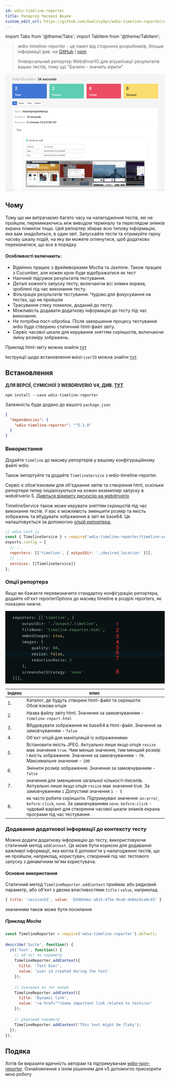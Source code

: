 ```yaml
---
id: wdio-timeline-reporter
title: Репортер Часової Шкали
custom_edit_url: https://github.com/QualityOps/wdio-timeline-reporter/edit/master/README.md
---
```


import Tabs from '@theme/Tabs';
import TabItem from '@theme/TabItem';

> wdio-timeline-reporter - це пакет від сторонніх розробників, більше інформації див. на [GitHub](https://github.com/QualityOps/wdio-timeline-reporter) | [npm](https://www.npmjs.com/package/wdio-timeline-reporter)


> Універсальний репортер WebdriverIO для візуалізації результатів ваших тестів, тому що "Бачити - значить вірити"

![example.png](https://github.com/QualityOps/wdio-timeline-reporter/blob/master/./images/example.png)

## Чому

Тому що ми витрачаємо багато часу на налагодження тестів, які не пройшли, перемикаючись між виводом терміналу та переглядом знімків екрана помилок тощо. Цей репортер збирає всю типову інформацію, яка вам знадобиться, в один звіт. Запускайте тести та отримуйте гарну часову шкалу подій, на яку ви можете оглянутися, щоб додатково переконатися, що все в порядку.

#### Особливості включають:

- Відмінно працює з фреймворками Mocha та Jasmine. Також працює з Cucumber, але кожен крок буде відображатися як тест
- Наочний підсумок результатів тестування.
- Деталі кожного запуску тесту, включаючи всі знімки екрана, зроблені під час виконання тесту.
- Фільтрація результатів тестування. Чудово для фокусування на тестах, що не пройшли
- Трасування стеку помилок, доданий до тесту.
- Можливість додавати додаткову інформацію до тесту під час виконання.
- Не потрібна пост-обробка. Після завершення процесу тестування wdio буде створено статичний html-файл звіту.
- Сервіс часової шкали для керування зняттям скріншотів, включаючи зміну розміру зображень.

Приклад html-звіту можна знайти [тут](http://htmlpreview.github.io/?https://github.com/QualityOps/wdio-timeline-reporter/blob/master/images/example-timeline-report.html)

Інструкції щодо встановлення `WebdriverIO` можна знайти [тут](http://webdriver.io/guide/getstarted/install.html).

## Встановлення

**ДЛЯ ВЕРСІЇ, СУМІСНОЇ З WEBDRIVERIO V4, ДИВ. [ТУТ](https://github.com/QualityOps/wdio-timeline-reporter/tree/v4)**

```shell
npm install --save wdio-timeline-reporter
```

Залежність буде додано до вашого `package.json`

```json
{
  "dependencies": {
    "wdio-timeline-reporter": "^5.1.0"
  }
}
```

### Використання

Додайте `timeline` до масиву репортерів у вашому конфігураційному файлі wdio.

Також імпортуйте та додайте `TimelineService` з wdio-timeline-reporter.

Сервіс є обов'язковим для об'єднання звітів та створення html, оскільки репортери тепер ініціалізуються на кожен екземпляр запуску в webdriverio 5. [Дивіться відкриту дискусію на webdriverio](https://github.com/webdriverio/webdriverio/issues/3780)

TimelineService також може керувати зняттям скріншотів під час виконання тестів. У вас є можливість зменшити розмір та якість зображень та вбудувати зображення в звіт як base64. Це налаштовується за допомогою [опцій репортера.](#reporter-options)

```js
// wdio.conf.js
const { TimelineService } = require('wdio-timeline-reporter/timeline-service');
exports.config = {
  // ...
  reporters: [['timeline', { outputDir: './desired_location' }]],
  // ...
  services: [[TimelineService]]
};
```

### Опції репортера

Якщо ви бажаєте перевизначити стандартну конфігурацію репортера, додайте об'єкт reporterOptions до масиву timeline в розділі reporters, як показано нижче.

![reporter-options.png](https://github.com/QualityOps/wdio-timeline-reporter/blob/master/./images/reporter-options.png)

| індекс | опис                                                                                                                                                                                                   |
| ----- | ------------------------------------------------------------------------------------------------------------------------------------------------------------------------------------------------------ |
| 1.    | Каталог, де будуть створені html-файл та скріншоти. Обов'язкова опція                                                                                                                                 |
| 2.    | Назва файлу звіту html. Значення за замовчуванням - `timeline-report.html`                                                                                                                              |
| 3.    | Вбудовувати зображення як base64 в html-файл. Значення за замовчуванням - `false`                                                                                                                       |
| 4.    | Об'єкт опцій для маніпуляцій із зображеннями                                                                                                                                                           |
| 5.    | Встановити якість JPEG. Актуально лише якщо опція `resize` має значення `true`. Чим менше значення, тим менший розмір і якість зображення. Значення за замовчуванням - `70`. Максимальне значення - `100` |
| 6.    | Змінити розмір зображення. Значення за замовчуванням - `false`                                                                                                                                         |
| 7.    | значення для зменшення загальної кількості пікселів. Актуально лише якщо опція `resize` має значення true. За замовчуванням `1` Допустимі значення `1 - 5`                                             |
| 8.    | як часто робити скріншоти. Підтримувані значення: `on:error`, `before:click`, `none`. За замовчуванням `none`. `before:click` - чудовий варіант для створення часової шкали знімків екрана програми під час тестування. |

### Додавання додаткової інформації до контексту тесту

Можна додати додаткову інформацію до тесту, використовуючи статичний метод `addContext`. Це може бути корисно для додавання важливої інформації, яка могла б допомогти у налагодженні тестів, що не пройшли, наприклад, користувач, створений під час тестового запуску з динамічним ім'ям користувача.

#### Основне використання

Статичний метод `TimelineReporter.addContext` приймає або рядковий параметр, або об'єкт з двома властивостями `title` і `value`, наприклад

```js
{ title: 'sessionId', value: 'b59bb9ec-ab15-475e-9ce6-de8a14ca0cd3' }
```

значенням також може бути посилання

##### Приклад Mocha

```js
const TimelineReporter = require('wdio-timeline-reporter').default;

describe('Suite', function() {
  it('Test', function() {
    // об'єкт як параметр
    TimelineReporter.addContext({
      title: 'Test User',
      value: 'user id created during the test'
    });

    // значення як тег якоря
    TimelineReporter.addContext({
      title: 'Dynamic link',
      value: '<a href="">Some important link related to test</a>'
    });

    // рядковий параметр
    TimelineReporter.addContext('This test might be flaky');
  });
});
```

## Подяка

Хотів би виразити вдячність авторам та підтримувачам [wdio-json-reporter](https://github.com/fijijavis/wdio-json-reporter). Ознайомлення з їхнім рішенням для v5 допомогло прискорити мою роботу